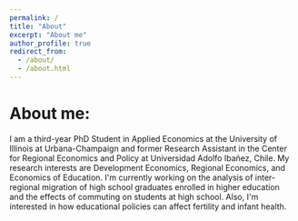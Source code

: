```yaml
---
permalink: /
title: "About"
excerpt: "About me"
author_profile: true
redirect_from: 
  - /about/
  - /about.html
---
```




About me:
======

I am a third-year PhD Student in Applied Economics at the University of Illinois at Urbana-Champaign and former Research Assistant in the Center for Regional Economics and Policy at Universidad Adolfo Ibañez, Chile. My research interests are Development Economics, Regional Economics, and Economics of Education. I'm currently working on the analysis of inter-regional migration of high school graduates enrolled in higher education and the effects of commuting on students at high school. Also, I'm interested in how educational policies can affect fertility and infant health. 

